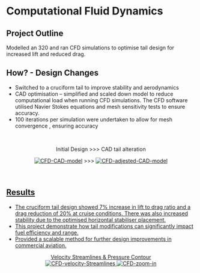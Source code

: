 <h1>Computational Fluid Dynamics</h1>



<h2>Project Outline</h2>
Modelled an 320 and ran CFD simulations to optimise tail design for increased lift and reduced drag. 
<br />


<h2>How? - Design Changes</h2>
<ul>
<li>Switched to a cruciform tail to improve stability and aerodynamics </li>
<li>CAD optimisation – simplified and scaled down model to reduce computational load when running CFD simulations. The CFD software utilised Navier Stokes equations and mesh sensitivity tests to ensure accuracy.</li>
<li>100 iterations per simulation were undertaken to allow for mesh convergence , ensuring accuracy </li>
</ul>
<br/>
  <p align="center"> 
Initial Design >>> CAD tail alteration
  <p align="center"> 
      <a href="https://imgbb.com/"><img src="https://i.ibb.co/XxcJ4V29/CFD-CAD-model.png" alt="CFD-CAD-model" border="0"></a> >>> <a href="https://imgbb.com/"><img src="https://i.ibb.co/mrYGgM0X/CFD-adjested-CAD-model.png" alt="CFD-adjested-CAD-model" border="0">
      
  <br/>
<br />
<br />
<h2>Results</h2>
    <ul>
  <li>The cruciform tail design showed 7% increase in lift to drag ratio and a drag reduction of 20% at cruise conditions. There was also increased stability due to the optimised horizontal stabiliser placement.</li>
  <li>This project demonstrate how tail modifications can significantly impact fuel efficiency and range.</li>
  <li>Provided a scalable method for further design improvements in commercial aviation.</li>
</ul>

  <p align="center"> 
  
  <p align="center"> 
Velocity Streamlines & Pressure Contour
      <br/>
    <a href="https://imgbb.com/"><img src="https://i.ibb.co/tPYfkmpb/CFD-velocity-Streamlines.jpg" alt="CFD-velocity-Streamlines" border="0"> <a href="https://ibb.co/5Wwwq0s4"><img src="https://i.ibb.co/d0xxnTkM/CFD-zoom-in.png" alt="CFD-zoom-in" border="0">

<!--
 ```diff
- text in red
+ text in green
! text in orange
# text in gray
@@ text in purple (and bold)@@
```
--!>
